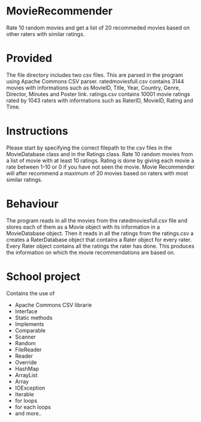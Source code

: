 # MovieRecommender
Rate 10 random movies and get a list of 20 recommeded movies based on other raters with similar ratings.
# Provided
The file directory includes two csv files. This are parsed in the program using Apache Commons CSV parser.
ratedmoviesfull.csv contains 3144 movies with informations such as MovieID, Title, Year, Country, Genre, Director, Minutes and Poster link.
ratings.csv contains 10001 movie ratings rated by 1043 raters with informations such as RaterID, MovieID, Rating and Time.
# Instructions
Please start by specifying the correct filepath to the csv files in the MovieDatabase class and in the Ratings class.
Rate 10 random movies from a list of movie with at least 10 ratings.
Rating is done by giving each movie a rate between 1-10 or 0 if you have not seen the movie.
Movie Recommender will after recommend a maximum of 20 movies based on raters with most similar ratings.  
# Behaviour
The program reads in all the movies from the ratedmoviesfull.csv file and stores each of them as a Movie object with its information in a MovieDatabase object.
Then it reads in all the ratings from the ratings.csv a creates a RaterDatabase object that contains a Rater object for every rater.
Every Rater object contains all the ratings the rater has done.
This produces the information on which the movie recommendations are based on. 
# School project
Contains the use of

* Apache Commons CSV librarie
* Interface
* Static methods
* Implements
* Comparable
* Scanner
* Random
* FileReader
* Reader
* Override
* HashMap
* ArrayList
* Array
* IOException
* Iterable
* for loops
* for each loops
* and more..
